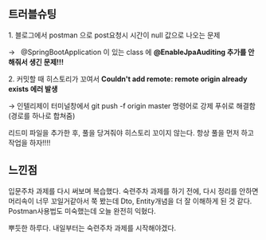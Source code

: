 ## 트러블슈팅

1\. 블로그에서 postman 으로 post요청시 시간이 null 값으로 나오는 문제

→   @SpringBootApplication 이 있는 class 에 **@EnableJpaAuditing 추가를 안해줘서 생긴 문제!!!**



2\. 커밋할 때 히스토리가 꼬여서 **Couldn't add remote: remote origin already exists 에러 발생**

→ 인텔리제이 터미널창에서 git push -f origin master 명령어로 강제 푸쉬로 해결함 (경로를 하나로 합쳐줌)

리드미 파일을 추가한 후, 풀을 당겨줘야 히스토리 꼬이지 않는다. 항상 풀을 먼저 하고 작업을 하자!!!!

## 느낀점

입문주차 과제를 다시 써보며 복습했다. 숙련주차 과제를 하기 전에, 다시 정리를 안하면 머리속이 너무 꼬일거같아서 쭉 봤는데 Dto, Entity개념을 더 잘 이해하게 된 것 같다. Postman사용법도 미숙했는데 오늘 완전히 익혔다.

뿌듯한 하루다. 내일부터는 숙련주차 과제를 시작해야겠다.
